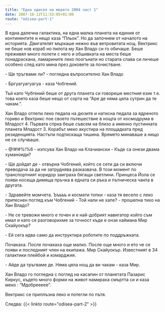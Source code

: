 ```yaml
---
title: "Една одисея на морето 2004 част 1"
date: 2007-10-12T11:53:05+01:00
route: "odisea-part-1"
---
```


В една далечна галактика, на една малка планета на единия от континентите и нещо каза “Пльок”. Но да започнем от началото на историята. Двигателят мъркаше нежно във ветровитата нощ. Вектрикс не беше нов кораб но пилота му Хан Владо си го обичаше. Беше преживял много полети с него и обшивката на места беше понадраскана, ламарините леко поогънати но старата слава си личеше особено след като мина през доковете за почистване.

\- Ще тръгваме ли? - погледна въпросително Хан Владо

\- Бргуагуагуагуа - каза Чобгений.

Тъй като Чубгений беше от друга планета си говореше местния език т.е. това което каза беше нещо от сорта на “Аре де няма цяла сутрин да те чакам.”.

Хан Владо отлепи леко педала на дюзите и натисна педала за ядреното гориво и Вектрикс пое своето пътешествие в нощта от космодрума в Младост 4. Първата спрка беше съвсем на близо а именно пустинната планета Младост 3. Корабът меко акустира на площадката пред резиденцията. Настъпи подтискаща тишина. Времето минаваше а нищо не се случваше.

\- @!#$!$#%!%6 - изпсува Хан Владо на Клачиански - Къде са онези двама хуманоиди?

\- Ще дойдат де - отвърна Чобгений, който се сети да си включи преводача за да не затруднява разказвача. В този момент по транспортният коридор заиграха бягащи светлини. Принцеса Йола се появи носеща димяща пръчка в едната си ръка и пътническа чанта в другата.

\- Здравейте момчета. Ъъъъъ и космати топки - каза тя весело с леко притеснен поглед към Чобгений - Той нали не хапе? - прошепна тихо на Хан Владо?

\- Не се тревожи много е точен и е най-добрият навигатор който съм имал и като се разговорихме за точност къде е онзи хаймана Мир Скайуокър?

\- Ей сега идва само да инструктира роботите по поддръжката.

Почакаха. После почакаха още малко. После още много и ето че се появи и последният член на екипажа. Мир Скайуокър. Известният в 34 галактики плейбой и комарджия.

\- Айде да тръгваме де. Няма цяла нощ да ви чакам - каза Мир.

Хан Владо го погледна с поглед на касапин от планетата Пазарис Киркус, където много форми на живот намираха смъртта си и каза меко : “Мдобреееее”.

Вектрикс се приплъзна леко и потегли по пътя.

Следва: {{< linkto route="odisea-part-2" >}}
